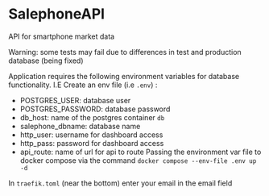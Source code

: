 # SalephoneAPI
API for smartphone market data

 
Warning: some tests may fail due to differences in test and production database (being fixed)

Application requires the following environment variables for database functionality. I.E Create an env file (i.e ```.env```) :
- POSTGRES_USER: database user
- POSTGRES_PASSWORD: database password
- db_host: name of the postgres container ```db```
- salephone_dbname: database name
- http_user: username for dashboard access
- http_pass: password for dashboard access
- api_route: name of url for api to route
Passing the environment var file to docker compose via the command ```docker compose --env-file .env up -d```

In ```traefik.toml``` (near the bottom) enter your email in the email field
